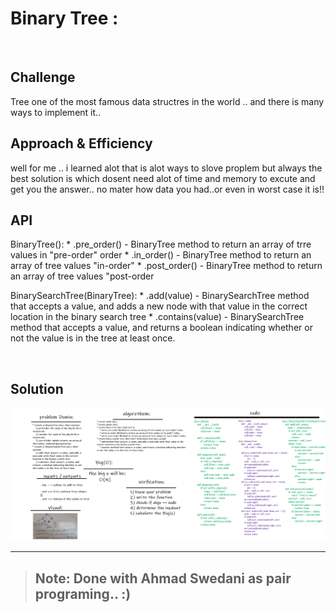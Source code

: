 # Binary Tree :
<br>


## Challenge
Tree one of the most famous data structres in the world .. and there is many ways to implement it..


## Approach & Efficiency
well for me .. i learned alot that is alot ways to slove proplem but always the best solution is which dosent need alot of time and memory to excute and get you the answer..
no mater how data you had..or even in worst case it is!!


## API
BinaryTree():
    * .pre_order() - BinaryTree method to return an array of trre values in "pre-order" order
    * .in_order() - BinaryTree method to return an array of tree values "in-order"
    * .post_order() - BinaryTree method to return an array of tree values "post-order

BinarySearchTree(BinaryTree):
    * .add(value) - BinarySearchTree method that accepts a value, and adds a new node with that value in the correct location in the binary search tree
    * .contains(value) - BinarySearchTree method that accepts a value, and returns a boolean indicating whether or not the value is in the tree at least once.

<br>

## Solution

![cap](../assets/cc_class15W.png)


<hr>

> ## Note: Done with Ahmad Swedani as pair programing.. :) 